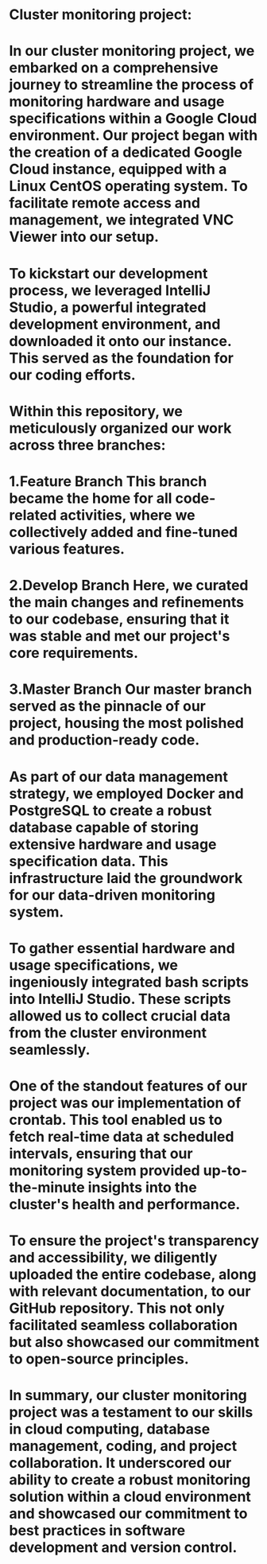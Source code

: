 # Cluster monitoring project:
# In our cluster monitoring project, we embarked on a comprehensive journey to streamline the process of monitoring hardware and usage specifications within a Google Cloud environment. Our project began with the creation of a dedicated Google Cloud instance, equipped with a Linux CentOS operating system. To facilitate remote access and management, we integrated VNC Viewer into our setup.
# To kickstart our development process, we leveraged IntelliJ Studio, a powerful integrated development environment, and downloaded it onto our instance. This served as the foundation for our coding efforts.
# Within this repository, we meticulously organized our work across three branches:
# 1.Feature Branch This branch became the home for all code-related activities, where we collectively added and fine-tuned various features.
# 2.Develop Branch Here, we curated the main changes and refinements to our codebase, ensuring that it was stable and met our project's core requirements.
# 3.Master Branch  Our master branch served as the pinnacle of our project, housing the most polished and production-ready code.
# As part of our data management strategy, we employed Docker and PostgreSQL to create a robust database capable of storing extensive hardware and usage specification data. This infrastructure laid the groundwork for our data-driven monitoring system.
# To gather essential hardware and usage specifications, we ingeniously integrated bash scripts into IntelliJ Studio. These scripts allowed us to collect crucial data from the cluster environment seamlessly.
# One of the standout features of our project was our implementation of crontab. This tool enabled us to fetch real-time data at scheduled intervals, ensuring that our monitoring system provided up-to-the-minute insights into the cluster's health and performance.
# To ensure the project's transparency and accessibility, we diligently uploaded the entire codebase, along with relevant documentation, to our GitHub repository. This not only facilitated seamless collaboration but also showcased our commitment to open-source principles.
# In summary, our cluster monitoring project was a testament to our skills in cloud computing, database management, coding, and project collaboration. It underscored our ability to create a robust monitoring solution within a cloud environment and showcased our commitment to best practices in software development and version control.

